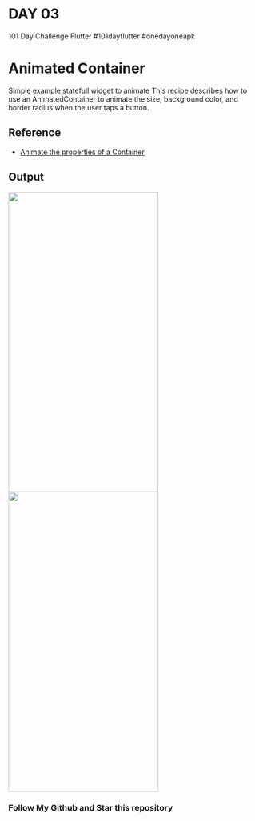 # DAY 03
101 Day Challenge Flutter
#101dayflutter #onedayoneapk

# Animated Container
Simple example statefull widget to animate 
This recipe describes how to use an AnimatedContainer to animate the size, background color, and border radius when the user taps a button.

## Reference

* [Animate the properties of a Container](https://flutter.dev/docs/cookbook/animation/animated-container)

## Output

<img src="https://user-images.githubusercontent.com/30395764/57201245-8c507d80-6fc0-11e9-85c1-3de8f27283d5.png" width="300" height="600">

<img src="https://user-images.githubusercontent.com/30395764/57207152-904ac280-6ff5-11e9-831e-cee09795779b.gif" width="300" height="600">


### Follow My Github and Star this repository
